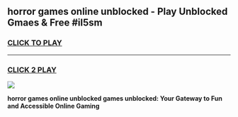 
## horror games online unblocked - Play Unblocked Gmaes & Free #il5sm
<h3>
<a href="https://news.freeplayer.one?title=horror_games_online_unblocked&ref=03M">CLICK TO PLAY</a></h3>
<hr>

<h3>
<a href="https://news.freeplayer.one?title=horror_games_online_unblocked&ref=03M">CLICK 2 PLAY</a>
  
</h3>

<a href="https://news.freeplayer.one?title=horror_games_online_unblocked&ref=03M"><img src="https://clearcache.store/games.png"></a>


**horror games online unblocked games unblocked: Your Gateway to Fun and Accessible Online Gaming**
